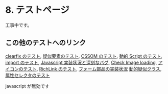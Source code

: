 # 8. テストページ

工事中です。

## この他のテストへのリンク

<a href="../test/clearfix.html">clearfix のテスト</a>,
<a href="../test/cssGeneratedContent.html">疑似要素のテスト</a>,
<a href="../test/cssom.html">CSSOM のテスト</a>,
<a href="../test/dynamic-script.html">動的 Script のテスト</a>,
<a href="../test/importHack.html">import のテスト</a>,
<a href="../test/javascript-implementation.html">Javascript 実装状況と深刻なバグ</a>,
<a href="../test/check-image-loading.html">Check Image loading</a>,
<a href="../test/icon.html">アイコンのテスト</a>,
<a href="../test/richlink.html">RichLink のテスト</a>,
<a href="../test/form.html">フォーム部品の実装状況</a>
<a href="../test/dynamic-pseudo-classes.html">動的疑似クラス</a>,
<a href="../test/attr-selectors.html">属性セレクタのテスト</a>

<noscript><p class="wn">javascript が無効です</p></noscript>

